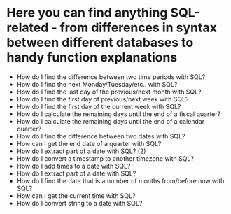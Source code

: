 
# Here you can find anything SQL-related - from differences in syntax between different databases to handy function explanations

* How do I find the difference between two time periods with SQL?
* How do I find the next Monday/Tuesday/etc.. with SQL?
* How do I find the last day of the previous/next month with SQL?
* How do I find the first day of previous/next week with SQL?
* How do I find the first day of the current week with SQL?
* How do I calculate the remaining days until the end of a fiscal quarter?
* How do I calculate the remaining days until the end of a calendar quarter?
* How do I find the difference between two dates with SQL?
* How can I get the end date of a quarter with SQL?
* How do I extract part of a date with SQL? (2)
* How do I convert a timestamp to another timezone with SQL?
* How do I add times to a date with SQL?
* How do I extract part of a date with SQL?
* How do I find the date that is a number of months from/before now with SQL?
* How can I get the current time with SQL?
* How do I convert string to a date with SQL?
